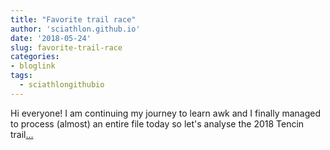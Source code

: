 ```yaml
---
title: "Favorite trail race"
author: 'sciathlon.github.io'
date: '2018-05-24'
slug: favorite-trail-race
categories:
- bloglink
tags:
  - sciathlongithubio
---
```


Hi everyone! I am continuing my journey to learn awk and I finally managed to process (almost) an entire file today so let's analyse the 2018 Tencin trail[... <i class="fas fa-external-link-alt"></i>](https://Sciathlon.github.io/post/tencin_15k_analysis/)

